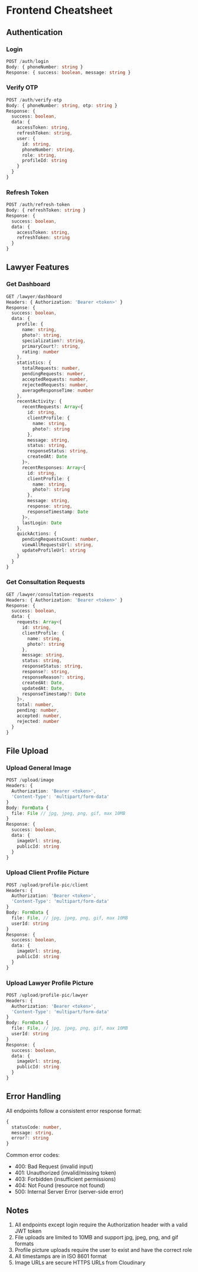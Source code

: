 # Frontend Cheatsheet

## Authentication

### Login

```typescript
POST /auth/login
Body: { phoneNumber: string }
Response: { success: boolean, message: string }
```

### Verify OTP

```typescript
POST /auth/verify-otp
Body: { phoneNumber: string, otp: string }
Response: {
  success: boolean,
  data: {
    accessToken: string,
    refreshToken: string,
    user: {
      id: string,
      phoneNumber: string,
      role: string,
      profileId: string
    }
  }
}
```

### Refresh Token

```typescript
POST /auth/refresh-token
Body: { refreshToken: string }
Response: {
  success: boolean,
  data: {
    accessToken: string,
    refreshToken: string
  }
}
```

## Lawyer Features

### Get Dashboard

```typescript
GET /lawyer/dashboard
Headers: { Authorization: 'Bearer <token>' }
Response: {
  success: boolean,
  data: {
    profile: {
      name: string,
      photo?: string,
      specialization?: string,
      primaryCourt?: string,
      rating: number
    },
    statistics: {
      totalRequests: number,
      pendingRequests: number,
      acceptedRequests: number,
      rejectedRequests: number,
      averageResponseTime: number
    },
    recentActivity: {
      recentRequests: Array<{
        id: string,
        clientProfile: {
          name: string,
          photo?: string
        },
        message: string,
        status: string,
        responseStatus: string,
        createdAt: Date
      }>,
      recentResponses: Array<{
        id: string,
        clientProfile: {
          name: string,
          photo?: string
        },
        message: string,
        response: string,
        responseTimestamp: Date
      }>,
      lastLogin: Date
    },
    quickActions: {
      pendingRequestsCount: number,
      viewAllRequestsUrl: string,
      updateProfileUrl: string
    }
  }
}
```

### Get Consultation Requests

```typescript
GET /lawyer/consultation-requests
Headers: { Authorization: 'Bearer <token>' }
Response: {
  success: boolean,
  data: {
    requests: Array<{
      id: string,
      clientProfile: {
        name: string,
        photo?: string
      },
      message: string,
      status: string,
      responseStatus: string,
      response?: string,
      responseReason?: string,
      createdAt: Date,
      updatedAt: Date,
      responseTimestamp?: Date
    }>,
    total: number,
    pending: number,
    accepted: number,
    rejected: number
  }
}
```

## File Upload

### Upload General Image

```typescript
POST /upload/image
Headers: {
  Authorization: 'Bearer <token>',
  'Content-Type': 'multipart/form-data'
}
Body: FormData {
  file: File // jpg, jpeg, png, gif, max 10MB
}
Response: {
  success: boolean,
  data: {
    imageUrl: string,
    publicId: string
  }
}
```

### Upload Client Profile Picture

```typescript
POST /upload/profile-pic/client
Headers: {
  Authorization: 'Bearer <token>',
  'Content-Type': 'multipart/form-data'
}
Body: FormData {
  file: File, // jpg, jpeg, png, gif, max 10MB
  userId: string
}
Response: {
  success: boolean,
  data: {
    imageUrl: string,
    publicId: string
  }
}
```

### Upload Lawyer Profile Picture

```typescript
POST /upload/profile-pic/lawyer
Headers: {
  Authorization: 'Bearer <token>',
  'Content-Type': 'multipart/form-data'
}
Body: FormData {
  file: File, // jpg, jpeg, png, gif, max 10MB
  userId: string
}
Response: {
  success: boolean,
  data: {
    imageUrl: string,
    publicId: string
  }
}
```

## Error Handling

All endpoints follow a consistent error response format:

```typescript
{
  statusCode: number,
  message: string,
  error?: string
}
```

Common error codes:

- 400: Bad Request (invalid input)
- 401: Unauthorized (invalid/missing token)
- 403: Forbidden (insufficient permissions)
- 404: Not Found (resource not found)
- 500: Internal Server Error (server-side error)

## Notes

1. All endpoints except login require the Authorization header with a valid JWT token
2. File uploads are limited to 10MB and support jpg, jpeg, png, and gif formats
3. Profile picture uploads require the user to exist and have the correct role
4. All timestamps are in ISO 8601 format
5. Image URLs are secure HTTPS URLs from Cloudinary
